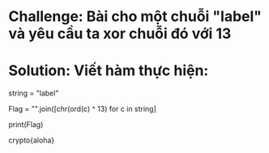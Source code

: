 # Challenge: Bài cho một chuỗi "label" và yêu cầu ta xor chuỗi đó với 13
# Solution: Viết hàm thực hiện:
string = "label"

Flag = "".join([chr(ord(c) ^ 13) for c in string]

print(Flag)

crypto{aloha}
